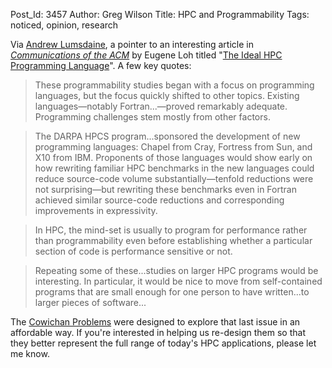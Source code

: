 Post_Id: 3457
Author: Greg Wilson
Title: HPC and Programmability
Tags: noticed, opinion, research

<p>Via <a href="http://osl.iu.edu/~lums/">Andrew Lumsdaine</a>, a pointer to an interesting article in <a href="http://cacm.acm.org/"><em>Communications of the ACM</em></a> by Eugene Loh titled "<a href="http://cacm.acm.org/magazines/2010/7/95060-the-ideal-hpc-programming-language/fulltext">The Ideal HPC Programming Language</a>". A few key quotes:</p>
<blockquote><p>These programmability studies began with a focus on programming  languages, but the focus quickly shifted to other topics. Existing  languages&mdash;notably Fortran...&mdash;proved remarkably adequate. Programming challenges stem mostly  from other factors.</p></blockquote>
<blockquote><p>The DARPA HPCS program...sponsored the development of new programming  languages: Chapel from Cray, Fortress from Sun, and X10 from IBM.  Proponents of those languages would show early on how rewriting familiar  HPC benchmarks in the new languages could reduce source-code volume  substantially&mdash;tenfold reductions were not surprising&mdash;but rewriting these  benchmarks even in Fortran achieved similar source-code reductions and  corresponding improvements in expressivity.</p></blockquote>
<blockquote><p>In HPC, the mind-set is usually to program for performance rather than programmability even before establishing whether a  particular section of code is performance sensitive or not.</p></blockquote>
<blockquote><p>Repeating some of these...studies on larger HPC programs would be interesting. In particular, it would be  nice to move from self-contained programs that are small enough  for one person to have written...to larger pieces of software...</p></blockquote>
<p>The <a href="{{root_path}}/blog/2010/06/the-cowichan-problems.html">Cowichan Problems</a> were designed to explore that last issue in an affordable way. If you're interested in helping us re-design them so that they better represent the full range of today's HPC applications, please let me know.</p>
